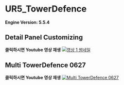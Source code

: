 # UR5_TowerDefence
__Engine Version: 5.5.4__

## Detail Panel Customizing
**클릭하시면 Youtube 영상 재생**
[![영상 1 썸네일](https://img.youtube.com/vi/B5xeIwtklTM/0.jpg)](https://youtu.be/B5xeIwtklTM)

## Multi TowerDefence 0627
**클릭하시면 Youtube 영상 재생**
[![Multi TowerDefence 0627](https://img.youtube.com/vi/B5xeIwtklTM/0.jpg)](https://youtu.be/B5xeIwtklTM)  

